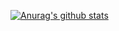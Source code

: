 
[![Anurag's github stats](https://github-readme-stats.vercel.app/api?username=benigumocom)](https://github.com/anuraghazra/github-readme-stats)
